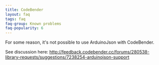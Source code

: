 ```yaml
---
title: CodeBender
layout: faq
tags: faq
faq-group: Known problems
faq-popularity: 6
---
```


For some reason, it's not possible to use ArduinoJson with CodeBender.

See discussion here: http://feedback.codebender.cc/forums/280538-library-requests/suggestions/7238254-arduinojson-support
